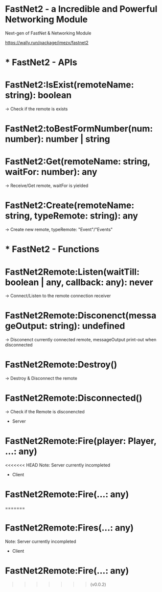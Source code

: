 # FastNet2 - a Incredible and Powerful Networking Module
Next-gen of FastNet & Networking Module

https://wally.run/package/imezx/fastnet2

# * FastNet2 - APIs

# FastNet2:IsExist(remoteName: string): boolean
-> Check if the remote is exists
# FastNet2:toBestFormNumber(num: number): number | string
# FastNet2:Get(remoteName: string, waitFor: number): any
-> Receive/Get remote, waitFor is yielded
# FastNet2:Create(remoteName: string, typeRemote: string): any
-> Create new remote, typeRemote: "Event"/"Events"

# * FastNet2 - Functions

# FastNet2Remote:Listen(waitTill: boolean | any, callback: any): never
-> Connect/Listen to the remote connection receiver
# FastNet2Remote:Disconenct(messageOutput: string): undefined
-> Disconenct currently connected remote, messageOutput print-out when disconnected
# FastNet2Remote:Destroy()
-> Destroy & Disconnect the remote
# FastNet2Remote:Disconnected()
-> Check if the Remote is disconencted
- Server
# FastNet2Remote:Fire(player: Player, ...: any)
<<<<<<< HEAD
Note: Server currently incompleted
- Client
# FastNet2Remote:Fire(...: any)
=======
# FastNet2Remote:Fires(...: any)
Note: Server currently incompleted
- Client
# FastNet2Remote:Fire(...: any)
>>>>>>> (v0.0.2)

